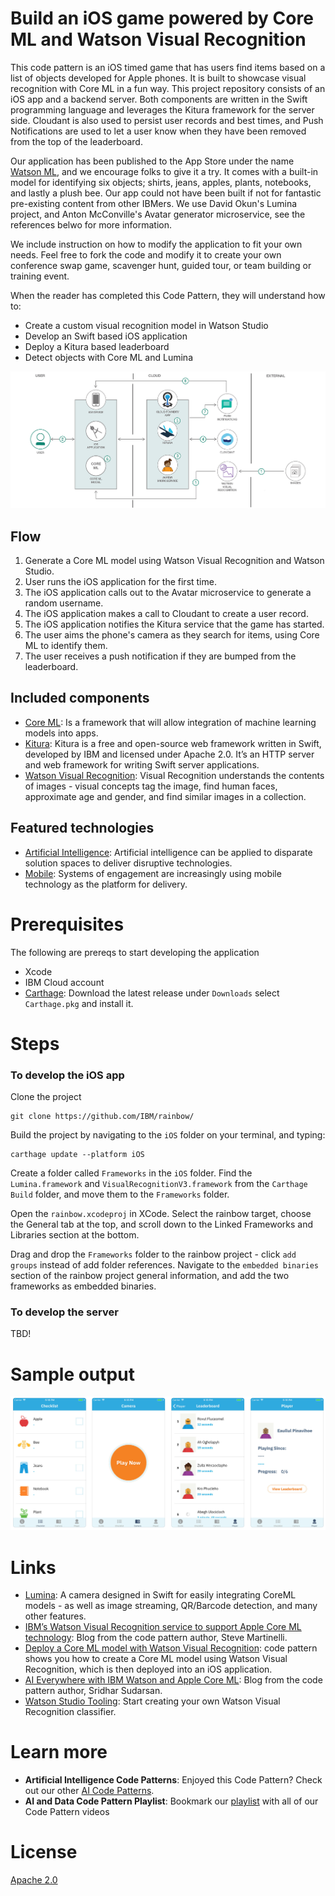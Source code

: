 # Build an iOS game powered by Core ML and Watson Visual Recognition

This code pattern is an iOS timed game that has users find items based on a list of objects developed for Apple phones. It is built to showcase visual recognition with Core ML in a fun way. This project repository consists of an iOS app and a backend server. Both components are written in the Swift programming language and leverages the Kitura framework for the server side. Cloudant is also used to persist user records and best times, and Push Notifications are used to let a user know when they have been removed from the top of the leaderboard.

Our application has been published to the App Store under the name [Watson ML](https://itunes.apple.com/us/app/watsonml-visrec-game/id1387609935), and we encourage folks to give it a try. It comes with a built-in model for identifying six objects; shirts, jeans, apples, plants, notebooks, and lastly a plush bee. Our app could not have been built if not for fantastic pre-existing content from other IBMers. We use David Okun's Lumina project, and Anton McConville's Avatar generator microservice, see the references belwo for more information.

We include instruction on how to modify the application to fit your own needs. Feel free to fork the code and modify it to create your own conference swap game, scavenger hunt, guided tour, or team building or training event.

When the reader has completed this Code Pattern, they will understand how to:

* Create a custom visual recognition model in Watson Studio
* Develop an Swift based iOS application
* Deploy a Kitura based leaderboard
* Detect objects with Core ML and Lumina

![](images/architecture.png)

## Flow

1. Generate a Core ML model using Watson Visual Recognition and Watson Studio.
2. User runs the iOS application for the first time.
3. The iOS application calls out to the Avatar microservice to generate a random username.
4. The iOS application makes a call to Cloudant to create a user record.
5. The iOS application notifies the Kitura service that the game has started.
6. The user aims the phone's camera as they search for items, using Core ML to identify them.
7. The user receives a push notification if they are bumped from the leaderboard.

## Included components
* [Core ML](https://developer.apple.com/documentation/coreml): Is a framework that will allow integration of machine learning models into apps.
* [Kitura](https://www.kitura.io/): Kitura is a free and open-source web framework written in Swift, developed by IBM and licensed under Apache 2.0. It’s an HTTP server and web framework for writing Swift server applications.
* [Watson Visual Recognition](https://www.ibm.com/watson/developercloud/visual-recognition.html): Visual Recognition understands the contents of images - visual concepts tag the image, find human faces, approximate age and gender, and find similar images in a collection.

## Featured technologies
* [Artificial Intelligence](https://medium.com/ibm-data-science-experience): Artificial intelligence can be applied to disparate solution spaces to deliver disruptive technologies.
* [Mobile](https://mobilefirstplatform.ibmcloud.com/): Systems of engagement are increasingly using mobile technology as the platform for delivery.

# Prerequisites

The following are prereqs to start developing the application

* Xcode
* IBM Cloud account
* [Carthage](https://github.com/Carthage/Carthage/releases): Download the latest release under `Downloads` select `Carthage.pkg` and install it.

# Steps

### To develop the iOS app

Clone the project

```
git clone https://github.com/IBM/rainbow/
```

Build the project by navigating to the `iOS` folder on your terminal, and typing:

```
carthage update --platform iOS
```

Create a folder called `Frameworks` in the `iOS` folder. Find the `Lumina.framework` and `VisualRecognitionV3.framework` from the `Carthage Build` folder, and move them to the `Frameworks` folder.

Open the `rainbow.xcodeproj` in XCode. Select the rainbow target, choose the General tab at the top, and scroll down to the Linked Frameworks and Libraries section at the bottom.

Drag and drop the `Frameworks` folder to the rainbow project - click `add groups` instead of add folder references. Navigate to the `embedded binaries` section of the rainbow project general information, and add the two frameworks as embedded binaries.

### To develop the server

TBD!

# Sample output

![](images/screenshots.png)

# Links
* [Lumina](https://github.com/dokun1/Lumina): A camera designed in Swift for easily integrating CoreML models - as well as image streaming, QR/Barcode detection, and many other features.
* [IBM’s Watson Visual Recognition service to support Apple Core ML technology](https://developer.ibm.com/code/2018/03/21/ibm-watson-visual-recognition-service-to-support-apple-core-ml/): Blog from the code pattern author, Steve Martinelli.
* [Deploy a Core ML model with Watson Visual Recognition](https://developer.ibm.com/code/patterns/deploy-a-core-ml-model-with-watson-visual-recognition): code pattern shows you how to create a Core ML model using Watson Visual Recognition, which is then deployed into an iOS application.
* [AI Everywhere with IBM Watson and Apple Core ML](https://www.ibm.com/blogs/watson/2018/03/ai-everywhere-ibm-watson-apple-core-ml/): Blog from the code pattern author, Sridhar Sudarsan.
* [Watson Studio Tooling](https://dataplatform.ibm.com/registration/tepone?target=watson_vision_combined&context=wdp&apps=watson_studio/): Start creating your own Watson Visual Recognition classifier.

# Learn more
* **Artificial Intelligence Code Patterns**: Enjoyed this Code Pattern? Check out our other [AI Code Patterns](https://developer.ibm.com/code/technologies/artificial-intelligence/).
* **AI and Data Code Pattern Playlist**: Bookmark our [playlist](https://www.youtube.com/playlist?list=PLzUbsvIyrNfknNewObx5N7uGZ5FKH0Fde) with all of our Code Pattern videos

# License
[Apache 2.0](LICENSE)
